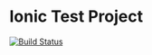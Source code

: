 # Ionic Test Project
[![Build Status](https://travis-ci.com/Freshchris01/ionic3_test.svg?token=p9ZYpRuvG53VzMt4guYt&branch=master)](https://travis-ci.com/Freshchris01/ionic3_test)